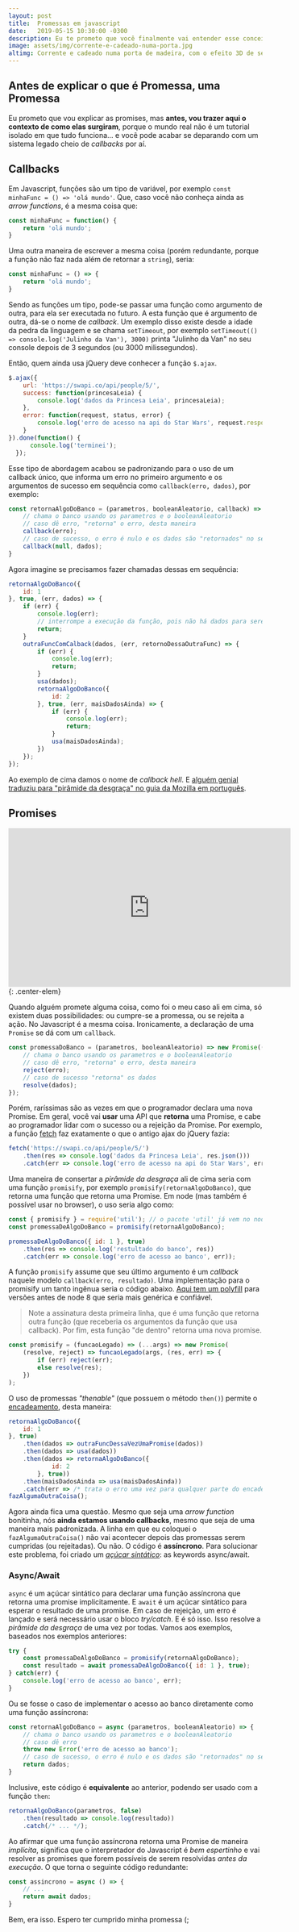 ```yaml
---
layout: post
title:  Promessas em javascript
date:   2019-05-15 10:30:00 -0300
description: Eu te prometo que você finalmente vai entender esse conceito do javascript e seus usos reais depois de ler este texto.
image: assets/img/corrente-e-cadeado-numa-porta.jpg
altimg: Corrente e cadeado numa porta de madeira, com o efeito 3D de sempre
---
```

## Antes de explicar o que é Promessa, uma Promessa

Eu prometo que vou explicar as promises, mas **antes, vou trazer aqui o contexto de como elas surgiram**, porque o mundo real não é um tutorial isolado em que tudo funciona... e você pode acabar se deparando com um sistema legado cheio de *callbacks* por aí.

## Callbacks

Em Javascript, funções são um tipo de variável, por exemplo `const minhaFunc = () => 'olá mundo'`. Que, caso você não conheça ainda as *arrow functions*, é a mesma coisa que:
~~~ javascript
const minhaFunc = function() {
    return 'olá mundo';
}
~~~
Uma outra maneira de escrever a mesma coisa (porém redundante, porque a função não faz nada além de retornar a `string`), seria:
~~~ javascript
const minhaFunc = () => {
    return 'olá mundo';
}
~~~

Sendo as funções um tipo, pode-se passar uma função como argumento de outra, para ela ser executada no futuro. A esta função que é argumento de outra, dá-se o nome de *callback*. Um exemplo disso existe desde a idade da pedra da linguagem e se chama `setTimeout`, por exemplo `setTimeout(() => console.log('Julinho da Van'), 3000)` printa "Julinho da Van" no seu console depois de 3 segundos (ou 3000 milissegundos).

Então, quem ainda usa jQuery deve conhecer a função `$.ajax`.
~~~ javascript
$.ajax({
    url: 'https://swapi.co/api/people/5/',
    success: function(princesaLeia) {
        console.log('dados da Princesa Leia', princesaLeia);
    },
    error: function(request, status, error) {
        console.log('erro de acesso na api do Star Wars', request.responseText);
    }
}).done(function() {
      console.log('terminei');
  });
~~~
Esse tipo de abordagem acabou se padronizando para o uso de um callback único, que informa um erro no primeiro argumento e os argumentos de sucesso em sequência como `callback(erro, dados)`, por exemplo:
~~~ javascript
const retornaAlgoDoBanco = (parametros, booleanAleatorio, callback) => {
    // chama o banco usando os parametros e o booleanAleatorio
    // caso dê erro, "retorna" o erro, desta maneira
    callback(erro);
    // caso de sucesso, o erro é nulo e os dados são "retornados" no segundo argumento
    callback(null, dados);
}
~~~

Agora imagine se precisamos fazer chamadas dessas em sequência:

~~~ javascript
retornaAlgoDoBanco({
    id: 1
}, true, (err, dados) => {
    if (err) {
        console.log(err);
        // interrompe a execução da função, pois não há dados para serem usados
        return;
    }
    outraFuncComCalback(dados, (err, retornoDessaOutraFunc) => {
        if (err) {
            console.log(err);
            return;
        }
        usa(dados);
        retornaAlgoDoBanco({
            id: 2
        }, true, (err, maisDadosAinda) => {
            if (err) {
                console.log(err);
                return;
            }
            usa(maisDadosAinda);
        })
    });
});
~~~

Ao exemplo de cima damos o nome de *callback hell*. E [alguém genial traduziu para "pirâmide da desgraça" no guia da Mozilla em português](https://developer.mozilla.org/pt-BR/docs/Web/JavaScript/Guide/Usando_promises).

## Promises

<iframe width="560" height="315" src="https://www.youtube.com/embed/E-uCHxs170k" frameborder="0" allow="accelerometer; autoplay; encrypted-media; gyroscope; picture-in-picture" allowfullscreen></iframe>
{: .center-elem}

Quando alguém promete alguma coisa, como foi o meu caso ali em cima, só existem duas possibilidades: ou cumpre-se a promessa, ou se rejeita a ação. No Javascript é a mesma coisa. Ironicamente, a declaração de uma `Promise` se dá com um `callback`.
~~~ javascript
const promessaDoBanco = (parametros, booleanAleatorio) => new Promise((resolve, reject) => {
    // chama o banco usando os parametros e o booleanAleatorio
    // caso dê erro, "retorna" o erro, desta maneira
    reject(erro);
    // caso de sucesso "retorna" os dados
    resolve(dados);
});
~~~

Porém, raríssimas são as vezes em que o programador declara uma nova Promise. Em geral, você vai **usar** uma API que **retorna** uma Promise, e cabe ao programador lidar com o sucesso ou a rejeição da Promise. Por exemplo, a função [fetch](https://developer.mozilla.org/pt-BR/docs/Web/API/Fetch_API) faz exatamente o que o antigo ajax do jQuery fazia:
~~~ javascript
fetch('https://swapi.co/api/people/5/')
    .then(res => console.log('dados da Princesa Leia', res.json()))
    .catch(err => console.log('erro de acesso na api do Star Wars', err));
~~~

Uma maneira de consertar a *pirâmide da desgraça* ali de cima seria com uma função `promisify`, por exemplo `promisify(retornaAlgoDoBanco)`, que retorna uma função que retorna uma Promise. Em node (mas também é possível usar no browser), o uso seria algo como:
~~~ javascript
const { promisify } = require('util'); // o pacote 'util' já vem no node nativo, a partir da versão 8
const promessaDeAlgoDoBanco = promisify(retornaAlgoDoBanco);

promessaDeAlgoDoBanco({ id: 1 }, true)
    .then(res => console.log('restultado do banco', res))
    .catch(err => console.log('erro de acesso ao banco', err));
~~~
A função `promisify` assume que seu último argumento é um *callback* naquele modelo `callback(erro, resultado)`. Uma implementação para o promisify um tanto ingênua seria o código abaixo. [Aqui tem um polyfill](https://github.com/ljharb/util.promisify/blob/master/implementation.js) para versões antes de node 8 que seria mais genérica e confiável.

> Note a assinatura desta primeira linha, que é uma função que retorna outra função (que receberia os argumentos da função que usa callback). Por fim, esta função "de dentro" retorna uma nova promise.

~~~ javascript
const promisify = (funcaoLegado) => (...args) => new Promise(
    (resolve, reject) => funcaoLegado(args, (res, err) => {
        if (err) reject(err);
        else resolve(res);
    })
);
~~~

O uso de promessas *"thenable"* (que possuem o método `then()`) permite o [encadeamento](https://javascript.info/promise-chaining), desta maneira:

~~~ javascript
retornaAlgoDoBanco({
    id: 1
}, true)
    .then(dados => outraFuncDessaVezUmaPromise(dados))
    .then(dados => usa(dados))
    .then(dados => retornaAlgoDoBanco({
            id: 2
        }, true))
    .then(maisDadosAinda => usa(maisDadosAinda))
    .catch(err => /* trata o erro uma vez para qualquer parte do encadeamento */);
fazAlgumaOutraCoisa();
~~~

Agora ainda fica uma questão. Mesmo que seja uma *arrow function* bonitinha, nós **ainda estamos usando callbacks**, mesmo que seja de uma maneira mais padronizada. A linha em que eu coloquei o `fazAlgumaOutraCoisa()` não vai acontecer depois das promessas serem cumpridas (ou rejeitadas). Ou não. O código é **assíncrono**. Para solucionar este problema, foi criado um *[açúcar sintático](https://pt.wikipedia.org/wiki/A%C3%A7%C3%BAcar_sint%C3%A1tico)*: as keywords async/await.

### Async/Await
`async` é um açúcar sintático para declarar uma função assíncrona que retorna uma promise implicitamente. E `await` é um açúcar sintático para esperar o resultado de uma promise. Em caso de rejeição, um erro é lançado e será necessário usar o bloco *try/catch*. E é só isso. Isso resolve a *pirâmide da desgraça* de uma vez por todas. Vamos aos exemplos, baseados nos exemplos anteriores:
~~~ javascript
try {
    const promessaDeAlgoDoBanco = promisify(retornaAlgoDoBanco);
    const resultado = await promessaDeAlgoDoBanco({ id: 1 }, true);
} catch(err) {
    console.log('erro de acesso ao banco', err);
}
~~~

Ou se fosse o caso de implementar o acesso ao banco diretamente como uma função assíncrona:
~~~ javascript
const retornaAlgoDoBanco = async (parametros, booleanAleatorio) => {
    // chama o banco usando os parametros e o booleanAleatorio
    // caso dê erro
    throw new Error('erro de acesso ao banco');
    // caso de sucesso, o erro é nulo e os dados são "retornados" no segundo argumento
    return dados;
}
~~~

Inclusive, este código é **equivalente** ao anterior, podendo ser usado com a função `then`:
~~~ javascript
retornaAlgoDoBanco(parametros, false)
    .then(resultado => console.log(resultado))
    .catch(/* ... */);
~~~

Ao afirmar que uma função assíncrona retorna uma Promise de maneira *implícita*, significa que o interpretador do Javascript é *bem espertinho* e vai resolver as promises que forem possíveis de serem resolvidas *antes da execução*. O que torna o seguinte código redundante:
~~~ javascript
const assincrono = async () => {
    // ...
    return await dados;
}
~~~

Bem, era isso. Espero ter cumprido minha promessa (;